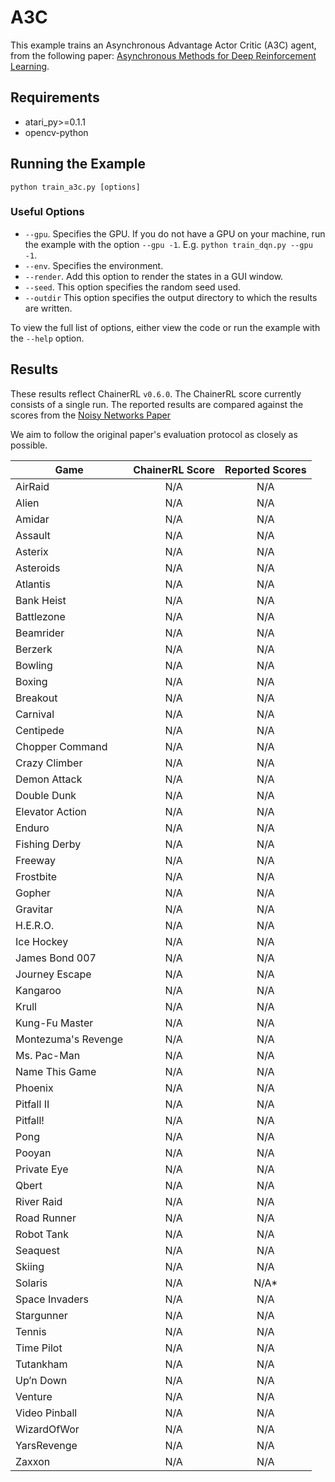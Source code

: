 # A3C
This example trains an Asynchronous Advantage Actor Critic (A3C) agent, from the following paper: [Asynchronous Methods for Deep Reinforcement Learning](https://arxiv.org/abs/1602.01783). 

## Requirements

- atari_py>=0.1.1
- opencv-python

## Running the Example

```
python train_a3c.py [options]
```

### Useful Options
- `--gpu`. Specifies the GPU. If you do not have a GPU on your machine, run the example with the option `--gpu -1`. E.g. `python train_dqn.py --gpu -1`.
- `--env`. Specifies the environment. 
- `--render`. Add this option to render the states in a GUI window.
- `--seed`. This option specifies the random seed used.
- `--outdir` This option specifies the output directory to which the results are written.

To view the full list of options, either view the code or run the example with the `--help` option.

## Results
These results reflect ChainerRL  `v0.6.0`. The ChainerRL score currently consists of a single run. The reported results are compared against the scores from the [Noisy Networks Paper](https://arxiv.org/pdf/1706.10295.pdf)

We aim to follow the original paper's evaluation protocol as closely as possible.

| Game        | ChainerRL Score           | Reported Scores |           
| ------------- |:-------------:|:-------------:|
| AirRaid | N/A| N/A|
| Alien | N/A| N/A|
| Amidar | N/A| N/A|
| Assault | N/A| N/A|
| Asterix | N/A | N/A|
| Asteroids | N/A| N/A|
| Atlantis | N/A| N/A|
| Bank Heist | N/A| N/A|
| Battlezone | N/A| N/A|
| Beamrider | N/A | N/A|
| Berzerk | N/A| N/A|
| Bowling | N/A| N/A|
| Boxing | N/A| N/A|
| Breakout | N/A| N/A|
| Carnival | N/A| N/A|
| Centipede | N/A| N/A|
| Chopper Command | N/A| N/A|
| Crazy Climber | N/A| N/A|
| Demon Attack | N/A| N/A|
| Double Dunk | N/A| N/A|
| Elevator Action | N/A| N/A|
| Enduro | N/A| N/A|
| Fishing Derby | N/A| N/A|
| Freeway | N/A| N/A|
| Frostbite | N/A| N/A|
| Gopher | N/A| N/A|
| Gravitar | N/A| N/A|
| H.E.R.O. | N/A| N/A|
| Ice Hockey | N/A| N/A|
| James Bond 007 | N/A| N/A|
| Journey Escape | N/A| N/A|
| Kangaroo | N/A| N/A|
| Krull | N/A| N/A|
| Kung-Fu Master | N/A| N/A|
| Montezuma's Revenge | N/A| N/A|
| Ms. Pac-Man | N/A| N/A|
| Name This Game | N/A| N/A|
| Phoenix | N/A| N/A|
| Pitfall II | N/A| N/A|
| Pitfall! | N/A| N/A|
| Pong | N/A| N/A|
| Pooyan | N/A| N/A|
| Private Eye | N/A| N/A|
| Qbert | N/A| N/A|
| River Raid | N/A| N/A|
| Road Runner | N/A| N/A|
| Robot Tank | N/A| N/A|
| Seaquest | N/A| N/A|
| Skiing | N/A| N/A|
| Solaris | N/A| N/A*|
| Space Invaders | N/A| N/A|
| Stargunner | N/A| N/A|
| Tennis | N/A| N/A|
| Time Pilot | N/A| N/A|
| Tutankham | N/A| N/A|
| Up’n Down | N/A| N/A|
| Venture | N/A| N/A|
| Video Pinball | N/A| N/A|
| WizardOfWor | N/A| N/A|
| YarsRevenge | N/A| N/A|
| Zaxxon | N/A| N/A|

						
